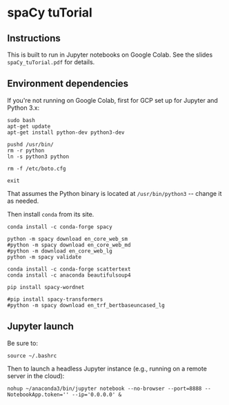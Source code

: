 # spaCy tuTorial

## Instructions

This is built to run in Jupyter notebooks on Google Colab.
See the slides `spaCy_tuTorial.pdf` for details.

## Environment dependencies

If you're not running on Google Colab, first for GCP set up for Jupyter and Python 3.x:
```
sudo bash
apt-get update
apt-get install python-dev python3-dev

pushd /usr/bin/
rm -r python
ln -s python3 python

rm -f /etc/boto.cfg

exit
```

That assumes the Python binary is located at `/usr/bin/python3` --
change it as needed.

Then install `conda` from its site.

```
conda install -c conda-forge spacy

python -m spacy download en_core_web_sm
#python -m spacy download en_core_web_md
#python -m download en_core_web_lg
python -m spacy validate

conda install -c conda-forge scattertext
conda install -c anaconda beautifulsoup4

pip install spacy-wordnet

#pip install spacy-transformers
#python -m spacy download en_trf_bertbaseuncased_lg
```

## Jupyter launch

Be sure to:
```
source ~/.bashrc
```

Then to launch a headless Jupyter instance (e.g., running on a remote server in the cloud):
```
nohup ~/anaconda3/bin/jupyter notebook --no-browser --port=8888 --NotebookApp.token='' --ip='0.0.0.0' &
```
